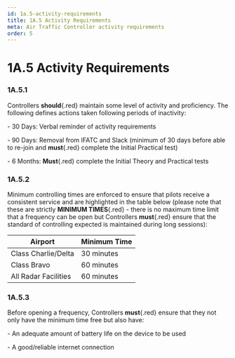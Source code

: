 ```yaml
---
id: 1a.5-activity-requirements
title: 1A.5 Activity Requirements
meta: Air Traffic Controller activity requirements
order: 5
---
```


# 1A.5  Activity Requirements

 

### 1A.5.1    

Controllers **should**{.red} maintain some level of activity and proficiency. The following defines actions taken following periods of inactivity:

 

\-    30 Days:   Verbal reminder of activity requirements

\-    90 Days:   Removal from IFATC and Slack (minimum of 30 days before able to re-join and **must**{.red} complete the Initial Practical test)

\-    6 Months:  **Must**{.red} complete the Initial Theory and Practical tests

 

### 1A.5.2    

Minimum controlling times are enforced to ensure that pilots receive a consistent service and are highlighted in the table below (please note that these are strictly **MINIMUM TIMES**{.red} - there is no maximum time limit that a frequency can be open but Controllers **must**{.red} ensure that the standard of controlling expected is maintained during long sessions):

 

| **Airport**          | **Minimum  Time** |
| -------------------- | ----------------- |
| Class Charlie/Delta  | 30 minutes        |
| Class Bravo          | 60 minutes        |
| All Radar Facilities | 60 minutes        |

 

### 1A.5.3    

Before opening a frequency, Controllers **must**{.red} ensure that they not only have the minimum time free but also have:

 

\-    An adequate amount of battery life on the device to be used

\-    A good/reliable internet connection

 